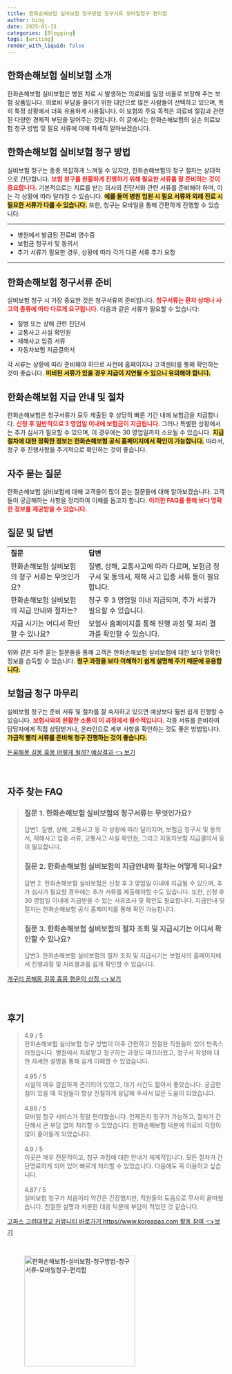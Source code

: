 ```yaml
---
title: 한화손해보험 실비보험 청구방법 청구서류 모바일청구 편리함
author: bing
date: 2025-01-31
categories: [Blogging]
tags: [writing]
render_with_liquid: false
---
```



<h2 id='한화손해보험_실비보험_소개'>한화손해보험 실비보험 소개</h2>

<p>한화손해보험 실비보험은 병원 치료 시 발생하는 의료비를 일정 비율로 보장해 주는 보험 상품입니다. 의료비 부담을 줄이기 위한 대안으로 많은 사람들이 선택하고 있으며, 특히 특정 상황에서 더욱 유용하게 사용됩니다. 이 보험의 주요 목적은 의료비 절감과 관련된 다양한 경제적 부담을 덜어주는 것입니다. 이 글에서는 한화손해보험의 실손 의료보험 청구 방법 및 필요 서류에 대해 자세히 알아보겠습니다.</p>

<h2 id='한화손해보험_실비보험_청구방법'>한화손해보험 실비보험 청구 방법</h2>

<p>실비보험 청구는 종종 복잡하게 느껴질 수 있지만, 한화손해보험의 청구 절차는 상대적으로 간단합니다. <b><span style="color: #ee2323;">보험 청구를 원활하게 진행하기 위해 필요한 서류를 잘 준비하는 것이 중요합니다.</span></b> 기본적으로는 치료를 받는 의사의 진단서와 관련 서류를 준비해야 하며, 이는 각 상황에 따라 달라질 수 있습니다. <b><span style="background-color: #ffe066;">예를 들어 병원 입원 시 필요 서류와 외래 진료 시 필요한 서류가 다를 수 있습니다.</span></b> 또한, 청구는 모바일을 통해 간편하게 진행할 수 있습니다.</p>

<hr />

<ul>
    <li>병원에서 발급된 진료비 영수증</li>
    <li>보험금 청구서 및 동의서</li>
    <li>추가 서류가 필요한 경우, 상황에 따라 각기 다른 서류 추가 요청</li>
</ul>

<hr />

<h2 id='한화손해보험_청구서류_준비'>한화손해보험 청구서류 준비</h2>

<p>실비보험 청구 시 가장 중요한 것은 청구서류의 준비입니다. <b><span style="color: #ee2323;">청구서류는 환자 상태나 사고의 종류에 따라 다르게 요구됩니다.</span></b> 다음과 같은 서류가 필요할 수 있습니다:</p>

<ul>
    <li>질병 또는 상해 관련 진단서</li>
    <li>교통사고 사실 확인원</li>
    <li>재해사고 입증 서류</li>
    <li>자동차보험 지급결의서</li>
</ul>

<p>각 서류는 상황에 따라 준비해야 하므로 사전에 홈페이지나 고객센터를 통해 확인하는 것이 좋습니다. <b><span style="background-color: #ffe066;">미비된 서류가 있을 경우 지급이 지연될 수 있으니 유의해야 합니다.</span></b></p>

<h2 id='한화손해보험_지급안내_및_절차'>한화손해보험 지급 안내 및 절차</h2>

<p>한화손해보험은 청구서류가 모두 제출된 후 상당히 빠른 기간 내에 보험금을 지급합니다. <b><span style="color: #ee2323;">신청 후 일반적으로 3 영업일 이내에 보험금이 지급됩니다.</span></b> 그러나 특별한 상황에서는 추가 심사가 필요할 수 있으며, 이 경우에는 30 영업일까지 소요될 수 있습니다. <b><span style="background-color: #ffe066;">지급 절차에 대한 정확한 정보는 한화손해보험 공식 홈페이지에서 확인이 가능합니다.</span></b> 따라서, 청구 후 진행사항을 주기적으로 확인하는 것이 좋습니다.</p>

<h2 id='자주_묻는_질문'>자주 묻는 질문</h2>

<p>한화손해보험 실비보험에 대해 고객들이 많이 묻는 질문들에 대해 알아보겠습니다. 고객들이 궁금해하는 사항을 정리하여 이해를 돕고자 합니다. <b><span style="color: #ee2323;">이러한 FAQ를 통해 보다 명확한 정보를 제공받을 수 있습니다.</span></b></p>

<h2 id='질문_및_답변'>질문 및 답변</h2>

<table>
    <tr>
        <td><b>질문</b></td>
        <td><b>답변</b></td>
    </tr>
    <tr>
        <td>한화손해보험 실비보험의 청구 서류는 무엇인가요?</td>
        <td>질병, 상해, 교통사고에 따라 다르며, 보험금 청구서 및 동의서, 재해 사고 입증 서류 등이 필요합니다.</td>
    </tr>
    <tr>
        <td>한화손해보험 실비보험의 지급 안내와 절차는?</td>
        <td>청구 후 3 영업일 이내 지급되며, 추가 서류가 필요할 수 있습니다.</td>
    </tr>
    <tr>
        <td>지급 시기는 어디서 확인할 수 있나요?</td>
        <td>보험사 홈페이지를 통해 진행 과정 및 처리 결과를 확인할 수 있습니다.</td>
    </tr>
</table>

<p>위와 같은 자주 묻는 질문들을 통해 고객은 한화손해보험 실비보험에 대한 보다 명확한 정보를 습득할 수 있습니다. <b><span style="background-color: #ffe066;">청구 과정을 보다 이해하기 쉽게 설명해 주기 때문에 유용합니다.</span></b></p>

<h2 id='보험금_청구_마무리'>보험금 청구 마무리</h2>

<p>실비보험 청구는 준비 서류 및 절차를 잘 숙지하고 있으면 예상보다 훨씬 쉽게 진행할 수 있습니다. <b><span style="color: #ee2323;">보험사와의 원활한 소통이 이 과정에서 필수적입니다.</span></b> 각종 서류를 준비하여 담당자에게 직접 상담받거나, 온라인으로 세부 사항을 확인하는 것도 좋은 방법입니다. <b><span style="background-color: #ffe066;">가급적 빨리 서류를 준비해 청구 진행하는 것이 좋습니다.</span></b></p>


<p><a class="click-button" title="돈꿈해몽 길몽 흉몽 어떻게 될까? 예상결과" href="https://aptwhite.github.io/posts/%EB%8F%88%EA%BF%88%ED%95%B4%EB%AA%BD-%EA%B8%B8%EB%AA%BD-%ED%9D%89%EB%AA%BD-%EC%96%B4%EB%96%BB%EA%B2%8C-%EB%90%A0%EA%B9%8C-%EC%98%88%EC%83%81%EA%B2%B0%EA%B3%BC/" rel="dofollow">돈꿈해몽 길몽 흉몽 어떻게 될까? 예상결과 👈 보기</a></p><br>
<h2 id='자주_찾는_FAQ'>자주 찾는 FAQ</h2>
<div itemscope="" itemtype="https://schema.org/FAQPage"> 
<blockquote> 
<div itemscope="" itemprop="mainEntity" itemtype="https://schema.org/Question"> 
<h3 itemprop="name">질문 1. 한화손해보험 실비보험의 청구서류는 무엇인가요?</h3> 
<div itemscope="" itemprop="acceptedAnswer" itemtype="https://schema.org/Answer"> 
<span itemprop="text"> 
<p>답변1. 질병, 상해, 교통사고 등 각 상황에 따라 달라지며, 보험금 청구서 및 동의서, 재해사고 입증 서류, 교통사고 사실 확인원, 그리고 자동차보험 지급결의서 등이 필요합니다.</p> 
</span> 
</div> 
</div> 
<div itemscope="" itemprop="mainEntity" itemtype="https://schema.org/Question"> 
<h3 itemprop="name">질문 2. 한화손해보험 실비보험의 지급안내와 절차는 어떻게 되나요?</h3> 
<div itemscope="" itemprop="acceptedAnswer" itemtype="https://schema.org/Answer"> 
<span itemprop="text"> 
<p>답변 2. 한화손해보험 실비보험은 신청 후 3 영업일 이내에 지급될 수 있으며, 추가 심사가 필요할 경우에는 추가 서류를 제출해야할 수도 있습니다. 또한, 신청 후 30 영업일 이내에 지급받을 수 있는 사유조사 및 확인도 필요합니다. 지급안내 및 절차는 한화손해보험 공식 홈페이지를 통해 확인 가능합니다.</p> 
</span> 
</div> 
</div> 
<div itemscope="" itemprop="mainEntity" itemtype="https://schema.org/Question"> 
<h3 itemprop="name">질문 3. 한화손해보험 실비보험의 절차 조회 및 지급시기는 어디서 확인할 수 있나요?</h3> 
<div itemscope="" itemprop="acceptedAnswer" itemtype="https://schema.org/Answer"> 
<span itemprop="text"> 
<p>답변3. 한화손해보험 실비보험의 절차 조회 및 지급시기는 보험사의 홈페이지에서 진행과정 및 처리결과를 쉽게 확인할 수 있습니다.</p> 
</span> 
</div> 
</div> 
</blockquote> 
</div>
<p><a class="click-button" title="개구리 꿈해몽 길몽 흉몽 행운의 상징" href="https://aptwhite.github.io/posts/%EA%B0%9C%EA%B5%AC%EB%A6%AC-%EA%BF%88%ED%95%B4%EB%AA%BD-%EA%B8%B8%EB%AA%BD-%ED%9D%89%EB%AA%BD-%ED%96%89%EC%9A%B4%EC%9D%98-%EC%83%81%EC%A7%95/" rel="dofollow">개구리 꿈해몽 길몽 흉몽 행운의 상징 👈 보기</a></p><br>
<h2 id='후기'>후기</h2>
<div itemscope itemtype="https://schema.org/Product">
  <blockquote>
  <div itemprop="review" itemscope itemtype="https://schema.org/Review">
      <div itemprop="reviewRating" itemscope itemtype="https://schema.org/Rating"> <span itemprop="ratingValue">4.9</span> / <span itemprop="bestRating">5</span> </div>
      <span itemprop="reviewBody">한화손해보험 실비보험 청구 방법이 아주 간편하고 친절한 직원들이 있어 만족스러웠습니다. 병원에서 치료받고 청구하는 과정도 매끄러웠고, 청구서 작성에 대한 자세한 설명을 통해 쉽게 이해할 수 있었습니다.</span>
  </div>
  <br>
  <div itemprop="review" itemscope itemtype="https://schema.org/Review">
      <div itemprop="reviewRating" itemscope itemtype="https://schema.org/Rating"> <span itemprop="ratingValue">4.95</span> / <span itemprop="bestRating">5</span> </div>
      <span itemprop="reviewBody">시설이 매우 깔끔하게 관리되어 있었고, 대기 시간도 짧아서 좋았습니다. 궁금한 점이 있을 때 직원들이 항상 친절하게 응답해 주셔서 많은 도움이 되었습니다.</span>
  </div>
  <br>
  <div itemprop="review" itemscope itemtype="https://schema.org/Review">
      <div itemprop="reviewRating" itemscope itemtype="https://schema.org/Rating"> <span itemprop="ratingValue">4.88</span> / <span itemprop="bestRating">5</span> </div>
      <span itemprop="reviewBody">모바일 청구 서비스가 정말 편리했습니다. 언제든지 청구가 가능하고, 절차가 간단해서 큰 부담 없이 처리할 수 있었습니다. 한화손해보험 덕분에 의료비 걱정이 많이 줄어들게 되었습니다.</span>
  </div>
  <br>
  <div itemprop="review" itemscope itemtype="https://schema.org/Review">
      <div itemprop="reviewRating" itemscope itemtype="https://schema.org/Rating"> <span itemprop="ratingValue">4.9</span> / <span itemprop="bestRating">5</span> </div>
      <span itemprop="reviewBody">이곳은 매우 전문적이고, 청구 과정에 대한 안내가 체계적입니다. 모든 절차가 간단명료하게 되어 있어 빠르게 처리할 수 있었습니다. 다음에도 꼭 이용하고 싶습니다.</span>
  </div>
  <br>
  <div itemprop="review" itemscope itemtype="https://schema.org/Review">
      <div itemprop="reviewRating" itemscope itemtype="https://schema.org/Rating"> <span itemprop="ratingValue">4.87</span> / <span itemprop="bestRating">5</span> </div>
      <span itemprop="reviewBody">실비보험 청구가 처음이라 약간은 긴장했지만, 직원들의 도움으로 무사히 끝마쳤습니다. 친절한 설명과 차분한 대응 덕분에 부담이 적었던 것 같습니다.</span>
  </div>
  </blockquote>
</div>
<p><a class="click-button" title="고파스 고려대학교 커뮤니티 바로가기 https//www.koreapas.com 활동 참여" href="https://aptwhite.github.io/posts/%EA%B3%A0%ED%8C%8C%EC%8A%A4-%EA%B3%A0%EB%A0%A4%EB%8C%80%ED%95%99%EA%B5%90-%EC%BB%A4%EB%AE%A4%EB%8B%88%ED%8B%B0-%EB%B0%94%EB%A1%9C%EA%B0%80%EA%B8%B0-httpswww.koreapas.com-%ED%99%9C%EB%8F%99-%EC%B0%B8%EC%97%AC/" rel="dofollow">고파스 고려대학교 커뮤니티 바로가기 https//www.koreapas.com 활동 참여 👈 보기</a></p><br>
<figure class="image"><img src="https://aptwhite.github.io/assets/img/thumbnail/한화손해보험-실비보험-청구방법-청구서류-모바일청구-편리함.webp" alt="한화손해보험-실비보험-청구방법-청구서류-모바일청구-편리함" width="256" height="256"></figure>